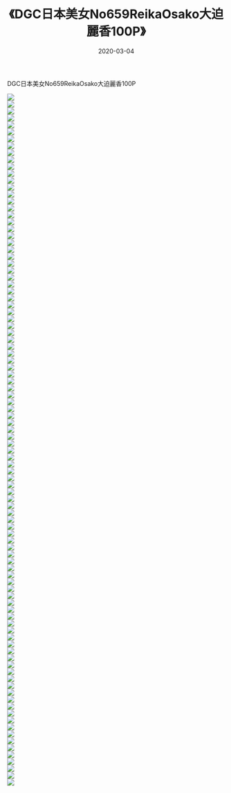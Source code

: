 ﻿---
layout: post
title:  《DGC日本美女No659ReikaOsako大迫麗香100P》
date:   2020-03-04
img: http://img.660000.xyz/Sharelink/性感/2020/DGC日本美女No659ReikaOsako大迫麗香100P/000.jpg
categories: [美女, 清纯, 唯美]
---

DGC日本美女No659ReikaOsako大迫麗香100P

  ![](http://img.660000.xyz/Sharelink/性感/2020/DGC日本美女No659ReikaOsako大迫麗香100P/001.jpg) <br> ![](http://img.660000.xyz/Sharelink/性感/2020/DGC日本美女No659ReikaOsako大迫麗香100P/002.jpg) <br> ![](http://img.660000.xyz/Sharelink/性感/2020/DGC日本美女No659ReikaOsako大迫麗香100P/003.jpg) <br> ![](http://img.660000.xyz/Sharelink/性感/2020/DGC日本美女No659ReikaOsako大迫麗香100P/004.jpg) <br> ![](http://img.660000.xyz/Sharelink/性感/2020/DGC日本美女No659ReikaOsako大迫麗香100P/005.jpg) <br> ![](http://img.660000.xyz/Sharelink/性感/2020/DGC日本美女No659ReikaOsako大迫麗香100P/006.jpg) <br> ![](http://img.660000.xyz/Sharelink/性感/2020/DGC日本美女No659ReikaOsako大迫麗香100P/007.jpg) <br> ![](http://img.660000.xyz/Sharelink/性感/2020/DGC日本美女No659ReikaOsako大迫麗香100P/008.jpg) <br> ![](http://img.660000.xyz/Sharelink/性感/2020/DGC日本美女No659ReikaOsako大迫麗香100P/009.jpg) <br> ![](http://img.660000.xyz/Sharelink/性感/2020/DGC日本美女No659ReikaOsako大迫麗香100P/010.jpg) <br> ![](http://img.660000.xyz/Sharelink/性感/2020/DGC日本美女No659ReikaOsako大迫麗香100P/011.jpg) <br> ![](http://img.660000.xyz/Sharelink/性感/2020/DGC日本美女No659ReikaOsako大迫麗香100P/012.jpg) <br> ![](http://img.660000.xyz/Sharelink/性感/2020/DGC日本美女No659ReikaOsako大迫麗香100P/013.jpg) <br> ![](http://img.660000.xyz/Sharelink/性感/2020/DGC日本美女No659ReikaOsako大迫麗香100P/014.jpg) <br> ![](http://img.660000.xyz/Sharelink/性感/2020/DGC日本美女No659ReikaOsako大迫麗香100P/015.jpg) <br> ![](http://img.660000.xyz/Sharelink/性感/2020/DGC日本美女No659ReikaOsako大迫麗香100P/016.jpg) <br> ![](http://img.660000.xyz/Sharelink/性感/2020/DGC日本美女No659ReikaOsako大迫麗香100P/017.jpg) <br> ![](http://img.660000.xyz/Sharelink/性感/2020/DGC日本美女No659ReikaOsako大迫麗香100P/018.jpg) <br> ![](http://img.660000.xyz/Sharelink/性感/2020/DGC日本美女No659ReikaOsako大迫麗香100P/019.jpg) <br> ![](http://img.660000.xyz/Sharelink/性感/2020/DGC日本美女No659ReikaOsako大迫麗香100P/020.jpg) <br> ![](http://img.660000.xyz/Sharelink/性感/2020/DGC日本美女No659ReikaOsako大迫麗香100P/021.jpg) <br> ![](http://img.660000.xyz/Sharelink/性感/2020/DGC日本美女No659ReikaOsako大迫麗香100P/022.jpg) <br> ![](http://img.660000.xyz/Sharelink/性感/2020/DGC日本美女No659ReikaOsako大迫麗香100P/023.jpg) <br> ![](http://img.660000.xyz/Sharelink/性感/2020/DGC日本美女No659ReikaOsako大迫麗香100P/024.jpg) <br> ![](http://img.660000.xyz/Sharelink/性感/2020/DGC日本美女No659ReikaOsako大迫麗香100P/025.jpg) <br> ![](http://img.660000.xyz/Sharelink/性感/2020/DGC日本美女No659ReikaOsako大迫麗香100P/026.jpg) <br> ![](http://img.660000.xyz/Sharelink/性感/2020/DGC日本美女No659ReikaOsako大迫麗香100P/027.jpg) <br> ![](http://img.660000.xyz/Sharelink/性感/2020/DGC日本美女No659ReikaOsako大迫麗香100P/028.jpg) <br> ![](http://img.660000.xyz/Sharelink/性感/2020/DGC日本美女No659ReikaOsako大迫麗香100P/029.jpg) <br> ![](http://img.660000.xyz/Sharelink/性感/2020/DGC日本美女No659ReikaOsako大迫麗香100P/030.jpg) <br> ![](http://img.660000.xyz/Sharelink/性感/2020/DGC日本美女No659ReikaOsako大迫麗香100P/031.jpg) <br> ![](http://img.660000.xyz/Sharelink/性感/2020/DGC日本美女No659ReikaOsako大迫麗香100P/032.jpg) <br> ![](http://img.660000.xyz/Sharelink/性感/2020/DGC日本美女No659ReikaOsako大迫麗香100P/033.jpg) <br> ![](http://img.660000.xyz/Sharelink/性感/2020/DGC日本美女No659ReikaOsako大迫麗香100P/034.jpg) <br> ![](http://img.660000.xyz/Sharelink/性感/2020/DGC日本美女No659ReikaOsako大迫麗香100P/035.jpg) <br> ![](http://img.660000.xyz/Sharelink/性感/2020/DGC日本美女No659ReikaOsako大迫麗香100P/036.jpg) <br> ![](http://img.660000.xyz/Sharelink/性感/2020/DGC日本美女No659ReikaOsako大迫麗香100P/037.jpg) <br> ![](http://img.660000.xyz/Sharelink/性感/2020/DGC日本美女No659ReikaOsako大迫麗香100P/038.jpg) <br> ![](http://img.660000.xyz/Sharelink/性感/2020/DGC日本美女No659ReikaOsako大迫麗香100P/039.jpg) <br> ![](http://img.660000.xyz/Sharelink/性感/2020/DGC日本美女No659ReikaOsako大迫麗香100P/040.jpg) <br> ![](http://img.660000.xyz/Sharelink/性感/2020/DGC日本美女No659ReikaOsako大迫麗香100P/041.jpg) <br> ![](http://img.660000.xyz/Sharelink/性感/2020/DGC日本美女No659ReikaOsako大迫麗香100P/042.jpg) <br> ![](http://img.660000.xyz/Sharelink/性感/2020/DGC日本美女No659ReikaOsako大迫麗香100P/043.jpg) <br> ![](http://img.660000.xyz/Sharelink/性感/2020/DGC日本美女No659ReikaOsako大迫麗香100P/044.jpg) <br> ![](http://img.660000.xyz/Sharelink/性感/2020/DGC日本美女No659ReikaOsako大迫麗香100P/045.jpg) <br> ![](http://img.660000.xyz/Sharelink/性感/2020/DGC日本美女No659ReikaOsako大迫麗香100P/046.jpg) <br> ![](http://img.660000.xyz/Sharelink/性感/2020/DGC日本美女No659ReikaOsako大迫麗香100P/047.jpg) <br> ![](http://img.660000.xyz/Sharelink/性感/2020/DGC日本美女No659ReikaOsako大迫麗香100P/048.jpg) <br> ![](http://img.660000.xyz/Sharelink/性感/2020/DGC日本美女No659ReikaOsako大迫麗香100P/049.jpg) <br> ![](http://img.660000.xyz/Sharelink/性感/2020/DGC日本美女No659ReikaOsako大迫麗香100P/050.jpg) <br> ![](http://img.660000.xyz/Sharelink/性感/2020/DGC日本美女No659ReikaOsako大迫麗香100P/051.jpg) <br> ![](http://img.660000.xyz/Sharelink/性感/2020/DGC日本美女No659ReikaOsako大迫麗香100P/052.jpg) <br> ![](http://img.660000.xyz/Sharelink/性感/2020/DGC日本美女No659ReikaOsako大迫麗香100P/053.jpg) <br> ![](http://img.660000.xyz/Sharelink/性感/2020/DGC日本美女No659ReikaOsako大迫麗香100P/054.jpg) <br> ![](http://img.660000.xyz/Sharelink/性感/2020/DGC日本美女No659ReikaOsako大迫麗香100P/055.jpg) <br> ![](http://img.660000.xyz/Sharelink/性感/2020/DGC日本美女No659ReikaOsako大迫麗香100P/056.jpg) <br> ![](http://img.660000.xyz/Sharelink/性感/2020/DGC日本美女No659ReikaOsako大迫麗香100P/057.jpg) <br> ![](http://img.660000.xyz/Sharelink/性感/2020/DGC日本美女No659ReikaOsako大迫麗香100P/058.jpg) <br> ![](http://img.660000.xyz/Sharelink/性感/2020/DGC日本美女No659ReikaOsako大迫麗香100P/059.jpg) <br> ![](http://img.660000.xyz/Sharelink/性感/2020/DGC日本美女No659ReikaOsako大迫麗香100P/060.jpg) <br> ![](http://img.660000.xyz/Sharelink/性感/2020/DGC日本美女No659ReikaOsako大迫麗香100P/061.jpg) <br> ![](http://img.660000.xyz/Sharelink/性感/2020/DGC日本美女No659ReikaOsako大迫麗香100P/062.jpg) <br> ![](http://img.660000.xyz/Sharelink/性感/2020/DGC日本美女No659ReikaOsako大迫麗香100P/063.jpg) <br> ![](http://img.660000.xyz/Sharelink/性感/2020/DGC日本美女No659ReikaOsako大迫麗香100P/064.jpg) <br> ![](http://img.660000.xyz/Sharelink/性感/2020/DGC日本美女No659ReikaOsako大迫麗香100P/065.jpg) <br> ![](http://img.660000.xyz/Sharelink/性感/2020/DGC日本美女No659ReikaOsako大迫麗香100P/066.jpg) <br> ![](http://img.660000.xyz/Sharelink/性感/2020/DGC日本美女No659ReikaOsako大迫麗香100P/067.jpg) <br> ![](http://img.660000.xyz/Sharelink/性感/2020/DGC日本美女No659ReikaOsako大迫麗香100P/068.jpg) <br> ![](http://img.660000.xyz/Sharelink/性感/2020/DGC日本美女No659ReikaOsako大迫麗香100P/069.jpg) <br> ![](http://img.660000.xyz/Sharelink/性感/2020/DGC日本美女No659ReikaOsako大迫麗香100P/070.jpg) <br> ![](http://img.660000.xyz/Sharelink/性感/2020/DGC日本美女No659ReikaOsako大迫麗香100P/071.jpg) <br> ![](http://img.660000.xyz/Sharelink/性感/2020/DGC日本美女No659ReikaOsako大迫麗香100P/072.jpg) <br> ![](http://img.660000.xyz/Sharelink/性感/2020/DGC日本美女No659ReikaOsako大迫麗香100P/073.jpg) <br> ![](http://img.660000.xyz/Sharelink/性感/2020/DGC日本美女No659ReikaOsako大迫麗香100P/074.jpg) <br> ![](http://img.660000.xyz/Sharelink/性感/2020/DGC日本美女No659ReikaOsako大迫麗香100P/075.jpg) <br> ![](http://img.660000.xyz/Sharelink/性感/2020/DGC日本美女No659ReikaOsako大迫麗香100P/076.jpg) <br> ![](http://img.660000.xyz/Sharelink/性感/2020/DGC日本美女No659ReikaOsako大迫麗香100P/077.jpg) <br> ![](http://img.660000.xyz/Sharelink/性感/2020/DGC日本美女No659ReikaOsako大迫麗香100P/078.jpg) <br> ![](http://img.660000.xyz/Sharelink/性感/2020/DGC日本美女No659ReikaOsako大迫麗香100P/079.jpg) <br> ![](http://img.660000.xyz/Sharelink/性感/2020/DGC日本美女No659ReikaOsako大迫麗香100P/080.jpg) <br> ![](http://img.660000.xyz/Sharelink/性感/2020/DGC日本美女No659ReikaOsako大迫麗香100P/081.jpg) <br> ![](http://img.660000.xyz/Sharelink/性感/2020/DGC日本美女No659ReikaOsako大迫麗香100P/082.jpg) <br> ![](http://img.660000.xyz/Sharelink/性感/2020/DGC日本美女No659ReikaOsako大迫麗香100P/083.jpg) <br> ![](http://img.660000.xyz/Sharelink/性感/2020/DGC日本美女No659ReikaOsako大迫麗香100P/084.jpg) <br> ![](http://img.660000.xyz/Sharelink/性感/2020/DGC日本美女No659ReikaOsako大迫麗香100P/085.jpg) <br> ![](http://img.660000.xyz/Sharelink/性感/2020/DGC日本美女No659ReikaOsako大迫麗香100P/086.jpg) <br> ![](http://img.660000.xyz/Sharelink/性感/2020/DGC日本美女No659ReikaOsako大迫麗香100P/087.jpg) <br> ![](http://img.660000.xyz/Sharelink/性感/2020/DGC日本美女No659ReikaOsako大迫麗香100P/088.jpg) <br> ![](http://img.660000.xyz/Sharelink/性感/2020/DGC日本美女No659ReikaOsako大迫麗香100P/089.jpg) <br> ![](http://img.660000.xyz/Sharelink/性感/2020/DGC日本美女No659ReikaOsako大迫麗香100P/090.jpg) <br> ![](http://img.660000.xyz/Sharelink/性感/2020/DGC日本美女No659ReikaOsako大迫麗香100P/091.jpg) <br> ![](http://img.660000.xyz/Sharelink/性感/2020/DGC日本美女No659ReikaOsako大迫麗香100P/092.jpg) <br> ![](http://img.660000.xyz/Sharelink/性感/2020/DGC日本美女No659ReikaOsako大迫麗香100P/093.jpg) <br> ![](http://img.660000.xyz/Sharelink/性感/2020/DGC日本美女No659ReikaOsako大迫麗香100P/094.jpg) <br> ![](http://img.660000.xyz/Sharelink/性感/2020/DGC日本美女No659ReikaOsako大迫麗香100P/095.jpg) <br> ![](http://img.660000.xyz/Sharelink/性感/2020/DGC日本美女No659ReikaOsako大迫麗香100P/096.jpg) <br> ![](http://img.660000.xyz/Sharelink/性感/2020/DGC日本美女No659ReikaOsako大迫麗香100P/097.jpg) <br> ![](http://img.660000.xyz/Sharelink/性感/2020/DGC日本美女No659ReikaOsako大迫麗香100P/098.jpg) <br> ![](http://img.660000.xyz/Sharelink/性感/2020/DGC日本美女No659ReikaOsako大迫麗香100P/099.jpg) <br> ![](http://img.660000.xyz/Sharelink/性感/2020/DGC日本美女No659ReikaOsako大迫麗香100P/100.jpg) <br>